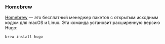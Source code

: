 ### Homebrew

[Homebrew] — это бесплатный менеджер пакетов с открытым исходным кодом для macOS и Linux. Эта команда установит расширенную версию Hugo:

```sh
brew install hugo
```

[Homebrew]: https://brew.sh/
